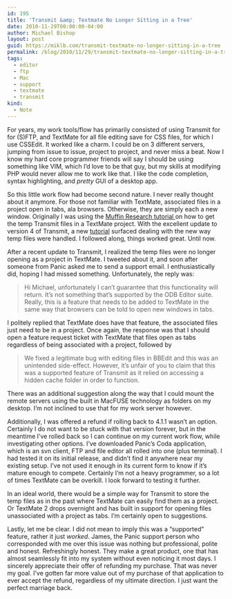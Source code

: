 ```yaml
---
id: 195
title: 'Transmit &amp; Textmate No Longer Sitting in a Tree'
date: 2010-11-29T00:00:00-04:00
author: Michael Bishop
layout: post
guid: https://miklb.com/transmit-textmate-no-longer-sitting-in-a-tree
permalink: /blog/2010/11/29/transmit-textmate-no-longer-sitting-in-a-tree/
tags:
  - editor
  - ftp
  - Mac
  - support
  - textmate
  - transmit
kind:
  - Note
---
```

<p>For years, my work tools/flow has primarily consisted of using Transmit for for (S)FTP, and TextMate for all file editing save for CSS files,  for which I use CSSEdit.  It worked like a charm.  I could be on 3 different servers, jumping from issue to issue, project to project, and never miss a beat. Now I know my hard core programmer friends will say I should be using something like VIM, which I’d love to be that guy, but my skills at modifying PHP would never allow me to work like that.  I like the code completion, syntax highlighting, and <em>pretty</em> GUI of a desktop app.</p>

<p>So this little work flow had become second nature.  I never really thought about it anymore.  For those not familiar with TextMate, associated files in a project open in tabs, ala browsers.  Otherwise, they are simply each a new window.  Originally I was using the <a href="http://muffinresearch.co.uk/archives/2006/06/13/use-tabs-in-textmate-for-remote-files-opened-by-transmit/">Muffin Research tutorial </a>on how to get the temp Transmit files in a TextMate project.  With the excellent update to version 4 of Transmit, a new <a href="http://blog.taenzer.me/textmate-open-files-from-ftp-in-tabs-with-tra">tutorial</a> surfaced dealing with the new way temp files were handled.  I followed along, things worked great. Until now.</p>

<p>After a recent update to Transmit, I realized the temp files were no longer opening as a project in TextMate.  I tweeted about it, and soon after someone from Panic asked me to send a support email.  I enthusiastically did, hoping I had missed something.  Unfortunately, the reply was:</p>
<blockquote>Hi Michael, unfortunately I can’t guarantee that this functionality will return. It’s not something that’s supported by the ODB Editor suite. Really, this is a feature that needs to be added to TextMate in the same way that browsers can be told to open new windows in tabs.</blockquote>

<p>I politely replied that TextMate does have that feature, the associated files just need to be in a project.  Once again, the response was that I should open a feature request ticket with TextMate that files open as tabs regardless of being associated with a project, followed by</p>
<blockquote>We fixed a legitimate bug with editing files in BBEdit and this was an unintended side-effect.  However, it’s unfair of you to claim that this was a supported feature of Transmit as it relied on accessing a hidden cache folder in order to function.</blockquote>
<p>There was an additional suggestion along the way that I could mount the remote servers using the built in MacFUSE technology as folders on my desktop.  I’m not inclined to use that for my work server however.</p>

<p>Additionally, I was offered a refund if rolling back to 4.1.1 wasn’t an option.  Certainly I do not want to be stuck with that version forever, but in the meantime I’ve rolled back so I can continue on my current work flow, while investigating other options.  I’ve downloaded Panic’s Coda application, which is an svn client, FTP and file editor all rolled into one (plus terminal).  I had tested it on its initial release, and didn’t find it anywhere near my existing setup.  I’ve not used it enough in its current form to know if it’s mature enough to compete.  Certainly I’m not a heavy programmer, so a lot of times TextMate can be overkill.  I look forward to testing it further.</p>

<p>In an ideal world, there would be a simple way for Transmit to store the temp files as in the past where TextMate can easily find them as a project.  Or TextMate 2 drops overnight and has built in support for opening files unassociated with a project as tabs.  I’m certainly open to suggestions.</p>

<p>Lastly, let me be clear.  I did not mean to imply this was a “supported” feature, rather it just <em>worked</em>.  James, the Panic support person who corresponded with me over this issue was nothing but professional, polite and honest.  Refreshingly honest.  They make a great product, one that has almost seamlessly fit into my system without even noticing it most days.  I sincerely appreciate their offer of refunding my purchase.  That was never my goal.  I’ve gotten far more value out of my purchase of that application to ever accept the refund, regardless of my ultimate direction.  I just want the perfect marriage back.</p>